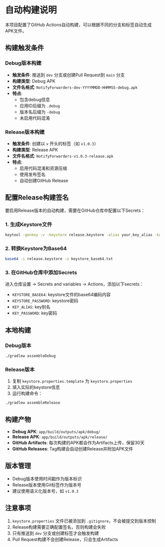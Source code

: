 # 自动构建说明

本项目配置了GitHub Actions自动构建，可以根据不同的分支和标签自动生成APK文件。

## 构建触发条件

### Debug版本构建
- **触发条件**: 推送到 `dev` 分支或创建Pull Request到 `main` 分支
- **构建类型**: Debug APK
- **文件名格式**: `NotifyForwarders-dev-YYYYMMDD-HHMMSS-debug.apk`
- **特点**: 
  - 包含debug信息
  - 应用ID后缀为 `.debug`
  - 版本名后缀为 `-debug`
  - 未启用代码混淆

### Release版本构建
- **触发条件**: 创建以 `v` 开头的标签（如 `v1.0.3`）
- **构建类型**: Release APK
- **文件名格式**: `NotifyForwarders-v1.0.3-release.apk`
- **特点**:
  - 启用代码混淆和资源压缩
  - 使用发布签名
  - 自动创建GitHub Release

## 配置Release构建签名

要启用Release版本的自动构建，需要在GitHub仓库中配置以下Secrets：

### 1. 生成Keystore文件
```bash
keytool -genkey -v -keystore release.keystore -alias your_key_alias -keyalg RSA -keysize 2048 -validity 10000
```

### 2. 转换Keystore为Base64
```bash
base64 -i release.keystore -o keystore_base64.txt
```

### 3. 在GitHub仓库中添加Secrets
进入仓库设置 → Secrets and variables → Actions，添加以下secrets：

- `KEYSTORE_BASE64`: keystore文件的base64编码内容
- `KEYSTORE_PASSWORD`: keystore密码
- `KEY_ALIAS`: key别名
- `KEY_PASSWORD`: key密码

## 本地构建

### Debug版本
```bash
./gradlew assembleDebug
```

### Release版本
1. 复制 `keystore.properties.template` 为 `keystore.properties`
2. 填入实际的keystore信息
3. 运行构建命令：
```bash
./gradlew assembleRelease
```

## 构建产物

- **Debug APK**: `app/build/outputs/apk/debug/`
- **Release APK**: `app/build/outputs/apk/release/`
- **GitHub Artifacts**: 每次构建的APK都会作为Artifacts上传，保留30天
- **GitHub Releases**: Tag构建会自动创建Release并附加APK文件

## 版本管理

- Debug版本使用时间戳作为版本标识
- Release版本使用Git标签作为版本号
- 建议使用语义化版本号，如 `v1.0.3`

## 注意事项

1. `keystore.properties` 文件已被添加到 `.gitignore`，不会被提交到版本控制
2. Release构建需要正确配置签名，否则构建会失败
3. 只有推送到 `dev` 分支或创建标签才会触发构建
4. Pull Request构建不会创建Release，只会生成Artifacts
